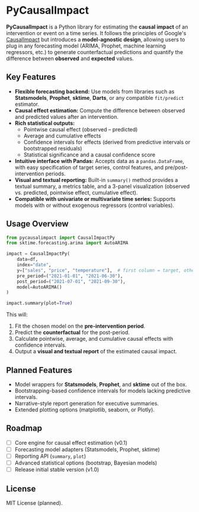 # PyCausalImpact

**PyCausalImpact** is a Python library for estimating the **causal impact** of an intervention or event on a time series. It follows the principles of Google's [CausalImpact](https://github.com/google/CausalImpact) but introduces a **model-agnostic design**, allowing users to plug in any forecasting model (ARIMA, Prophet, machine learning regressors, etc.) to generate counterfactual predictions and quantify the difference between **observed** and **expected** values.

## Key Features

- **Flexible forecasting backend:** Use models from libraries such as **Statsmodels**, **Prophet**, **sktime**, **Darts**, or any compatible `fit/predict` estimator.
- **Causal effect estimation:** Compute the difference between observed and predicted values after an intervention.
- **Rich statistical outputs:**
  - Pointwise causal effect (observed – predicted)
  - Average and cumulative effects
  - Confidence intervals for effects (derived from predictive intervals or bootstrapped residuals)
  - Statistical significance and a causal confidence score
- **Intuitive interface with Pandas:** Accepts data as a `pandas.DataFrame`, with easy specification of target series, control features, and pre/post-intervention periods.
- **Visual and textual reporting:** Built-in `summary()` method provides a textual summary, a metrics table, and a 3-panel visualization (observed vs. predicted, pointwise effect, cumulative effect).
- **Compatible with univariate or multivariate time series:** Supports models with or without exogenous regressors (control variables).

## Usage Overview

```python
from pycausalimpact import CausalImpactPy
from sktime.forecasting.arima import AutoARIMA

impact = CausalImpactPy(
    data=df,
    index="date",
    y=["sales", "price", "temperature"],  # first column = target, others = controls
    pre_period=("2021-01-01", "2021-06-30"),
    post_period=("2021-07-01", "2021-09-30"),
    model=AutoARIMA()
)

impact.summary(plot=True)
```

This will:

1. Fit the chosen model on the **pre-intervention period**.
2. Predict the **counterfactual** for the post-period.
3. Calculate pointwise, average, and cumulative causal effects with confidence intervals.
4. Output a **visual and textual report** of the estimated causal impact.

## Planned Features

* Model wrappers for **Statsmodels**, **Prophet**, and **sktime** out of the box.
* Bootstrapping-based confidence intervals for models lacking predictive intervals.
* Narrative-style report generation for executive summaries.
* Extended plotting options (matplotlib, seaborn, or Plotly).

## Roadmap

* [ ] Core engine for causal effect estimation (v0.1)
* [ ] Forecasting model adapters (Statsmodels, Prophet, sktime)
* [ ] Reporting API (`summary`, `plot`)
* [ ] Advanced statistical options (bootstrap, Bayesian models)
* [ ] Release initial stable version (v1.0)

## License

MIT License (planned).